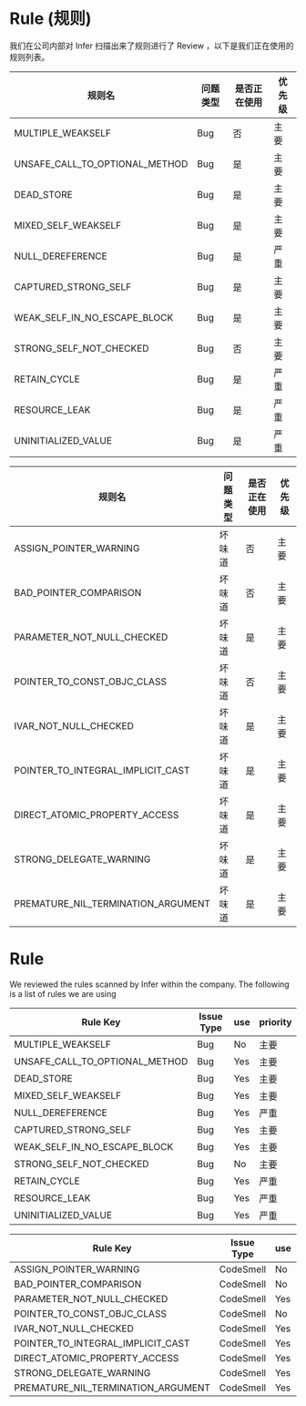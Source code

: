 
# Rule (规则)
我们在公司内部对 Infer 扫描出来了规则进行了 Review ，以下是我们正在使用的规则列表。

| 规则名                         | 问题类型 | 是否正在使用 | 优先级 |
| ------------------------------ | -------- | ------------ | ------ |
| MULTIPLE_WEAKSELF              | Bug      | 否           | 主要   |
| UNSAFE_CALL_TO_OPTIONAL_METHOD | Bug      | 是           | 主要   |
| DEAD_STORE                     | Bug      | 是           | 主要   |
| MIXED_SELF_WEAKSELF            | Bug      | 是           | 主要   |
| NULL_DEREFERENCE               | Bug      | 是           | 严重   |
| CAPTURED_STRONG_SELF           | Bug      | 是           | 主要   |
| WEAK_SELF_IN_NO_ESCAPE_BLOCK   | Bug      | 是           | 主要   |
| STRONG_SELF_NOT_CHECKED        | Bug      | 否           | 主要   |
| RETAIN_CYCLE                   | Bug      | 是           | 严重   |
| RESOURCE_LEAK                  | Bug      | 是           | 严重   |
| UNINITIALIZED_VALUE            | Bug      | 是           | 严重   |



| 规则名                             | 问题类型 | 是否正在使用 | 优先级 |
| ---------------------------------- | -------- | ------------ | ------ |
| ASSIGN_POINTER_WARNING             | 坏味道   | 否           | 主要   |
| BAD_POINTER_COMPARISON             | 坏味道   | 否           | 主要   |
| PARAMETER_NOT_NULL_CHECKED         | 坏味道   | 是           | 主要   |
| POINTER_TO_CONST_OBJC_CLASS        | 坏味道   | 否           | 主要   |
| IVAR_NOT_NULL_CHECKED              | 坏味道   | 是           | 主要   |
| POINTER_TO_INTEGRAL_IMPLICIT_CAST  | 坏味道   | 是           | 主要   |
| DIRECT_ATOMIC_PROPERTY_ACCESS      | 坏味道   | 是           | 主要   |
| STRONG_DELEGATE_WARNING            | 坏味道   | 是           | 主要   |
| PREMATURE_NIL_TERMINATION_ARGUMENT | 坏味道   | 是           | 主要   |





# Rule

We reviewed the rules scanned by Infer within the company. The following is a list of rules we are using



| Rule Key                       | Issue Type | use  | priority |
| ------------------------------ | ---------- | ---- | -------- |
| MULTIPLE_WEAKSELF              | Bug        | No   | 主要     |
| UNSAFE_CALL_TO_OPTIONAL_METHOD | Bug        | Yes  | 主要     |
| DEAD_STORE                     | Bug        | Yes  | 主要     |
| MIXED_SELF_WEAKSELF            | Bug        | Yes  | 主要     |
| NULL_DEREFERENCE               | Bug        | Yes  | 严重     |
| CAPTURED_STRONG_SELF           | Bug        | Yes  | 主要     |
| WEAK_SELF_IN_NO_ESCAPE_BLOCK   | Bug        | Yes  | 主要     |
| STRONG_SELF_NOT_CHECKED        | Bug        | No   | 主要     |
| RETAIN_CYCLE                   | Bug        | Yes  | 严重     |
| RESOURCE_LEAK                  | Bug        | Yes  | 严重     |
| UNINITIALIZED_VALUE            | Bug        | Yes  | 严重     |



| Rule Key                           | Issue Type | use  | priority |
| ---------------------------------- | ---------- | ---- | -------- |
| ASSIGN_POINTER_WARNING             | CodeSmell  | No   | major    |
| BAD_POINTER_COMPARISON             | CodeSmell  | No   | major     |
| PARAMETER_NOT_NULL_CHECKED         | CodeSmell  | Yes  | major     |
| POINTER_TO_CONST_OBJC_CLASS        | CodeSmell  | No   | major     |
| IVAR_NOT_NULL_CHECKED              | CodeSmell  | Yes  | major     |
| POINTER_TO_INTEGRAL_IMPLICIT_CAST  | CodeSmell  | Yes  | major     |
| DIRECT_ATOMIC_PROPERTY_ACCESS      | CodeSmell  | Yes  | major     |
| STRONG_DELEGATE_WARNING            | CodeSmell  | Yes  | major     |
| PREMATURE_NIL_TERMINATION_ARGUMENT | CodeSmell  | Yes  | major     |

